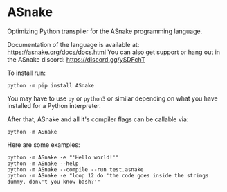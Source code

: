 # ASnake
Optimizing Python transpiler for the ASnake programming language.

Documentation of the language is available at: https://asnake.org/docs/docs.html
You can also get support or hang out in the ASnake discord: https://discord.gg/ySDFchT

To install run:
```console
python -m pip install ASnake
```
You may have to use `py` or `python3` or similar depending on what you have installed for a Python interpreter.

After that, ASnake and all it's compiler flags can be callable via:
```console
python -m ASnake
```
Here are some examples:
```console
python -m ASnake -e "'Hello world!'"
python -m ASnake --help
python -m ASnake --compile --run test.asnake
python -m ASnake -e "loop 12 do 'the code goes inside the strings dummy, don\'t you know bash?'"
```
